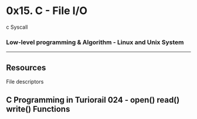 # **0x15. C - File I/O**
c Syscall
### **Low-level programming & Algorithm - Linux and Unix System**
---
## **Resources**
File descriptors

C Programming in Turiorail 024 - open() read() write() Functions
---
